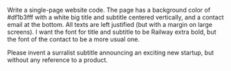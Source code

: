 Write a single-page website code. The page has a background color of #df1b3fff with a white big title and subtitle centered vertically, and a contact email at the bottom. All texts are left justified (but with a margin on large screens). I want the font for title and subtitle to be Railway extra bold, but the font of the contact to be a more usual one. 

Please invent a surralist subtitle announcing an exciting new startup, but without any reference to a product.

